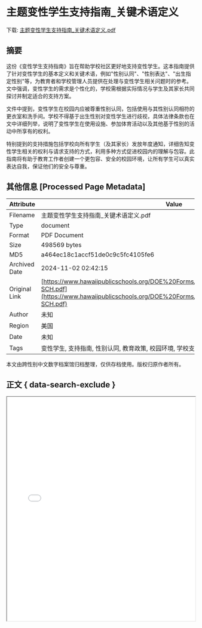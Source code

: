 # 主题变性学生支持指南_关键术语定义

<!-- tcd_download_link -->
下载: <a href="../主题变性学生支持指南_关键术语定义.pdf" download>主题变性学生支持指南_关键术语定义.pdf</a>
<!-- tcd_download_link_end -->

## 摘要

<!-- tcd_abstract -->
这份《变性学生支持指南》旨在帮助学校社区更好地支持变性学生。这本指南提供了针对变性学生的基本定义和关键术语，例如"性别认同"、"性别表达"、"出生指定性别"等，为教育者和学校管理人员提供在处理与变性学生相关问题时的参考。文中强调，变性学生的需求是个性化的，学校需根据实际情况与学生及其家长共同探讨并制定适合的支持方案。

文件中提到，变性学生在校园内应被尊重性别认同，包括使用与其性别认同相符的更衣室和洗手间。学校不得基于出生性别对变性学生进行歧视，具体法律条款也在文中详细列举，说明了变性学生在使用设施、参加体育活动以及其他基于性别的活动中所享有的权利。

特别提到的支持措施包括学校向所有学生（及其家长）发放年度通知，详细告知变性学生相关的权利与请求支持的方式，利用多种方式促进校园内的理解与包容。此指南将有助于教育工作者创建一个更包容、安全的校园环境，让所有学生可以真实表达自我，保证他们的安全与尊重。

<!-- tcd_abstract_end -->

## 其他信息 [Processed Page Metadata]

| Attribute       | Value                                  |
|-----------------|----------------------------------------|
| Filename        | 主题变性学生支持指南_关键术语定义.pdf                             |
| Type            | document                                 |
| Format          | PDF Document                               |
| Size            | 498569 bytes                           |
| MD5             | a464ec18c1accf51de0c9c5fc4105fe6                                  |
| Archived Date   | 2024-11-02 02:42:15                             |
| Original Link   | [https://www.hawaiipublicschools.org/DOE%20Forms/Civil%20Rights/TransgenderSupports-SCH.pdf](https://www.hawaiipublicschools.org/DOE%20Forms/Civil%20Rights/TransgenderSupports-SCH.pdf)                         |
| Author          | 未知                               |
| Region          | 美国                               |
| Date            | 未知                                 |
| Tags            | 变性学生, 支持指南, 性别认同, 教育政策, 校园环境, 学校支持                                 |

本文由跨性别中文数字档案馆归档整理，仅供存档使用。版权归原作者所有。


## 正文 { data-search-exclude }

<!-- tcd_main_text -->
<iframe src="../主题变性学生支持指南_关键术语定义.pdf" width="100%" height="600px">
    <p>无法显示PDF，请下载查看。</p>
</iframe>
<!-- tcd_main_text_end -->

